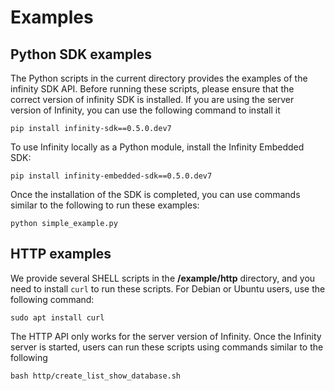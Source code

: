 # Examples

## Python SDK examples

The Python scripts in the current directory provides the examples of the infinity SDK API. Before running these scripts, please ensure that the correct version of infinity SDK is installed. If you are using the server version of Infinity, you can use the following command to install it

```shell
pip install infinity-sdk==0.5.0.dev7
```

To use Infinity locally as a Python module, install the Infinity Embedded SDK:

```shell
pip install infinity-embedded-sdk==0.5.0.dev7
```

Once the installation of the SDK is completed, you can use commands similar to the following to run these examples:

```shell
python simple_example.py
```

## HTTP examples

We provide several SHELL scripts in the **/example/http** directory, and you need to install `curl` to run these scripts. For Debian or Ubuntu users, use the following command:

```shell
sudo apt install curl
```

The HTTP API only works for the server version of Infinity. Once the Infinity server is started, users can run these scripts using commands similar to the following

```shell
bash http/create_list_show_database.sh
```